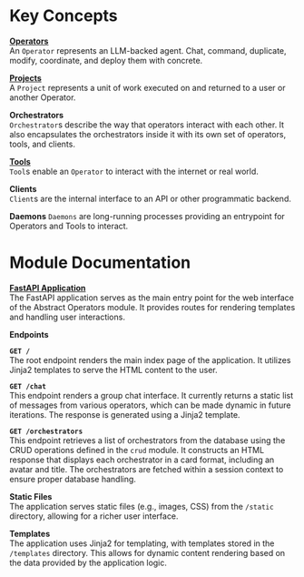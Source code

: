 # Key Concepts

**[Operators](operators.md)**  
An `Operator` represents an LLM-backed agent. Chat, command, duplicate, modify, coordinate, and deploy them with concrete.

**[Projects](projects.md)**  
A `Project` represents a unit of work executed on and returned to a user or another Operator.

**Orchestrators**  
`Orchestrator`s describe the way that operators interact with each other. It also encapsulates the orchestrators inside it with its own set of operators, tools, and clients.

**[Tools](tools.md)**  
`Tool`s enable an `Operator` to interact with the internet or real world.

**Clients**  
`Client`s are the internal interface to an API or other programmatic backend.

**Daemons**
`Daemons` are long-running processes providing an entrypoint for Operators and Tools to interact.
# Module Documentation

**[FastAPI Application](app.md)**  
The FastAPI application serves as the main entry point for the web interface of the Abstract Operators module. It provides routes for rendering templates and handling user interactions.

**Endpoints**  

**`GET /`**  
The root endpoint renders the main index page of the application. It utilizes Jinja2 templates to serve the HTML content to the user.

**`GET /chat`**  
This endpoint renders a group chat interface. It currently returns a static list of messages from various operators, which can be made dynamic in future iterations. The response is generated using a Jinja2 template.

**`GET /orchestrators`**  
This endpoint retrieves a list of orchestrators from the database using the CRUD operations defined in the `crud` module. It constructs an HTML response that displays each orchestrator in a card format, including an avatar and title. The orchestrators are fetched within a session context to ensure proper database handling.

**Static Files**  
The application serves static files (e.g., images, CSS) from the `/static` directory, allowing for a richer user interface.

**Templates**  
The application uses Jinja2 for templating, with templates stored in the `/templates` directory. This allows for dynamic content rendering based on the data provided by the application logic.